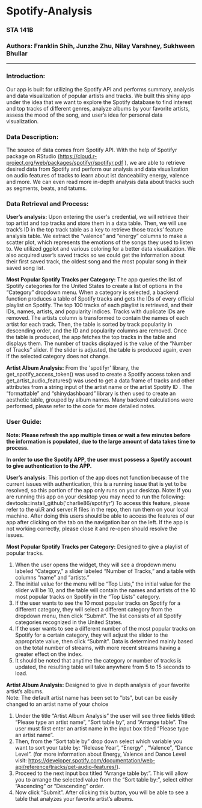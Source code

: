Spotify-Analysis
=============
### STA 141B
### Authors: Franklin Shih, Junzhe Zhu, Nilay Varshney, Sukhween Bhullar
------------------------------------------------

### Introduction:  
Our app is built for utilizing the Spotify API and performs summary, analysis and data visualization of popular artists and tracks. We built this shiny app under the idea that we want to explore the Spotify database to find interest and top tracks of different genres, analyze albums by your favorite artists, assess the mood of the song, and user’s idea for personal data visualization.  

### Data Description:  
The source of data comes from Spotify API. With the help of Spotifyr package on RStudio (https://cloud.r-project.org/web/packages/spotifyr/spotifyr.pdf ), we are able to retrieve desired data from Spotify and perform our analysis and data visualization on  audio features of tracks to learn about ist danceability energy, valence and more. We can even read more in-depth analysis data about tracks such as segments, beats, and tatums.

### Data Retrieval and Process:  

**User’s analysis:** Upon entering the user's credential, we will retrieve their top artist and top tracks and store them in a data table. Then, we will use track’s ID in the top track table as a key to retrieve those tracks’ feature analysis table. We extract the “valence” and “energy” columns to make a scatter plot, which represents the emotions of the songs they used to listen to. We utilized ggplot and various coloring for a better data visualization. We also acquired user’s saved tracks so we could get the information about their first saved track, the oldest song and the most popular song in their saved song list. 

**Most Popular Spotify Tracks per Category:** 
The app queries the list of Spotify categories for the United States to create a list of options in the “Category” dropdown menu. When a category is selected, a backend function produces a table of Spotify tracks and gets the IDs of every official playlist on Spotify. The top 100 tracks of each playlist is retrieved, and their IDs, names, artists, and popularity indices. Tracks with duplicate IDs are removed. The artists column is transformed to contain the names of each artist for each track. Then, the table is sorted by track popularity in descending order, and the ID and popularity columns are removed. Once the table is produced, the app fetches the top tracks in the table and displays them. The number of tracks displayed is the value of the “Number of Tracks” slider. If the slider is adjusted, the table is produced again, even if the selected category does not change.  

**Artist Album Analysis:** 
From the 'spotifyr' library, the get_spotify_access_token() was used to create a Spotify access token and get_artist_audio_features() was used to get a data frame of tracks and other attributes from a string input of the artist name or the artist Spotify ID . The “formattable”  and “shinydashboard” library is then used to create an aesthetic table, grouped by album names. Many backend calculations were performed, please refer to the code for more detailed notes.  

### User Guide:
**Note: Please refresh the app multiple times or wait a few minutes before the information is populated, due to the large amount of data takes time to process.**

**In order to use the Spotify APP, the user must possess a Spotify account to give authentication to the APP.**

**User’s analysis**: 
This portion of the app does not function because of the current issues with authentication, this is a running issue that is yet to be resolved, so this portion of the app only runs on your desktop. Note: If you are running this app on your desktop you may need to run the following: devtools::install_github('charlie86/spotifyr') 
To access this feature, please refer to the ui.R and server.R files in the repo, then run them on your local machine. 
After doing this users should be able to access the features of our app after clicking on the tab on the navigation bar on the left. If the app is not working correctly, please close it and re-open should resolve the issues.

**Most Popular Spotify Tracks per Category:** Designed to give a playlist of popular tracks. 
1) When the user opens the widget, they will see a dropdown menu labeled “Category,” a slider labeled “Number of Tracks,” and a table with columns “name” and “artists.”   
2) The initial value for the menu will be “Top Lists,” the initial value for the slider will be 10, and the table will contain the names and artists of the 10 most popular tracks on Spotify in the “Top Lists” category.     
3) If the user wants to see the 10 most popular tracks on Spotify for a different category, they will select a different category from the dropdown menu, then click “Submit”. The list consists of all Spotify categories recognized in the United States.   
4) If the user wants to see a different number of the most popular tracks on Spotify for a certain category, they will adjust the slider to the appropriate value, then click “Submit”. Data is determined mainly based on the total number of streams, with more recent streams having a greater effect on the index.  
5)  It should be noted that anytime the category or number of tracks is updated, the resulting table will take anywhere from 5 to 15 seconds to load.

**Artist Album Analysis:** Designed to give in depth analysis of your favorite artist’s albums.  
Note: The default artist name has been set to "bts", but can be easily changed to an artist name of your choice
1)  Under the title “Artist Album Analysis” the user will see three fields titled: “Please type an artist name”, “Sort table by”, and “Arrange table”. The user must first enter an artist name in the input box titled “Please type an artist name”.   
2) Then, from the “Sort table by” drop down select which variable you want to sort your table by: “Release Year”, “Energy” , “Valence”, “Dance Level”. (for more information about Energy, Valence and Dance Level visit: https://developer.spotify.com/documentation/web-api/reference/tracks/get-audio-features/).   
3) Proceed to the next input box titled “Arrange table by:”. This will allow you to arrange the selected value from the “Sort table by:”, select either “Ascending” or  “Descending” order.   
4) Now click “Submit”. After clicking this button, you will be able to see a table that analyzes your favorite artist’s albums.   
